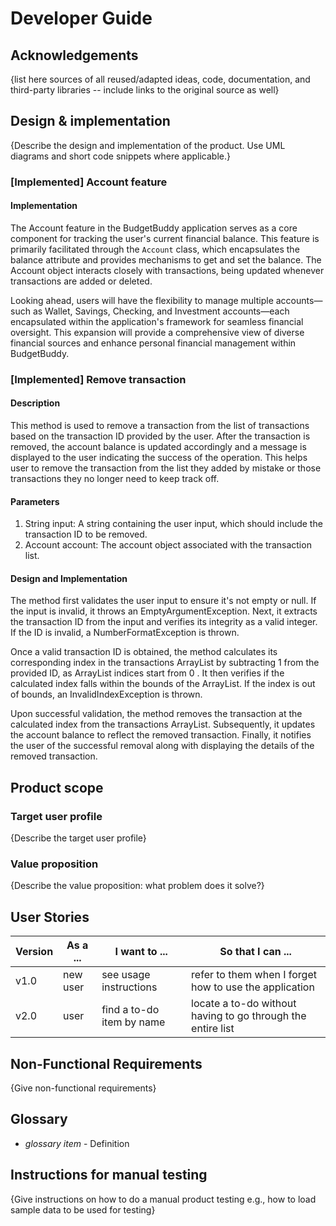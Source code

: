 # Developer Guide

## Acknowledgements

{list here sources of all reused/adapted ideas, code, documentation, and third-party libraries -- include links to the original source as well}

## Design & implementation

{Describe the design and implementation of the product. Use UML diagrams and short code snippets where applicable.}

### [Implemented] Account feature
#### Implementation
The Account feature in the BudgetBuddy application serves as a core component for tracking the user's current financial 
balance. This feature is primarily facilitated through the `Account` class, which encapsulates the balance attribute and
provides mechanisms to get and set the balance. The Account object interacts closely with transactions, being updated 
whenever transactions are added or deleted.

Looking ahead, users will have the flexibility to manage multiple accounts—such as Wallet, Savings, Checking, and 
Investment accounts—each encapsulated within the application's framework for seamless financial oversight. This 
expansion will provide a comprehensive view of diverse financial sources and enhance personal financial management 
within BudgetBuddy.


### [Implemented] Remove transaction
#### Description
This method is used to remove a transaction from the list of transactions based on the transaction ID provided
by the user. After the transaction is removed, the account balance is updated accordingly and a message is 
displayed to the user indicating the success of the operation. This helps user to remove the transaction 
from the list they added by mistake or those transactions they no longer need to keep track off.

#### Parameters
1. String input: A string containing the user input, which should include the transaction ID to be removed.
2. Account account: The account object associated with the transaction list.

#### Design and Implementation
The method first validates the user input to ensure it's not empty or null. If the input is invalid, it throws
an EmptyArgumentException. Next, it extracts the transaction ID from the input and verifies its integrity as a
valid integer. If the ID is invalid, a NumberFormatException is thrown.

Once a valid transaction ID is obtained, the method calculates its corresponding index in the transactions 
ArrayList by subtracting 1 from the provided ID, as ArrayList indices start from 0 . It then verifies
if the calculated index falls within the bounds of the ArrayList. If the index is out of bounds, an 
InvalidIndexException is thrown.

Upon successful validation, the method removes the transaction at the calculated index from the transactions
ArrayList. Subsequently, it updates the account balance to reflect the removed transaction. Finally, it 
notifies the user of the successful removal along with displaying the details of the removed transaction.

## Product scope
### Target user profile

{Describe the target user profile}

### Value proposition

{Describe the value proposition: what problem does it solve?}

## User Stories

|Version| As a ... | I want to ... | So that I can ...|
|--------|----------|---------------|------------------|
|v1.0|new user|see usage instructions|refer to them when I forget how to use the application|
|v2.0|user|find a to-do item by name|locate a to-do without having to go through the entire list|

## Non-Functional Requirements

{Give non-functional requirements}

## Glossary

* *glossary item* - Definition

## Instructions for manual testing

{Give instructions on how to do a manual product testing e.g., how to load sample data to be used for testing}
